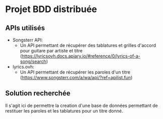 # Projet BDD distribuée


## APIs utilisés
- Songsterr API: 
    - Un API permettant de récupérer des tablatures et grilles d'accord pour guitare par artiste et titre (https://lyricsovh.docs.apiary.io/#reference/0/lyrics-of-a-song/search)
- lyrics.ovh: 
    - Un API permettant de récupérer les paroles d'un titre (https://www.songsterr.com/a/wa/api/?ref=apilist.fun)

## Solution recherchée

Il s'agit ici de permettre la creation d'une base de données permettant de restituer  les paroles et les tablatures pour un titre donné. 
